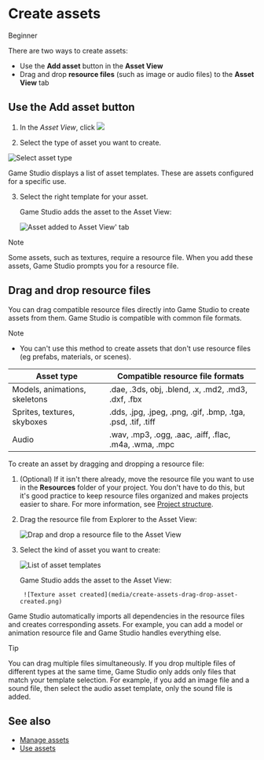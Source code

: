 # Create assets

<span class="badge text-bg-primary">Beginner</span>

There are two ways to create assets:

* Use the **Add asset** button in the **Asset View**
* Drag and drop **resource files** (such as image or audio files) to the **Asset View** tab

## Use the **Add asset** button

 1. In the *Asset View*, click ![](media/create-and-add-assets-add-new-asset-button.png)

 2. Select the type of asset you want to create.

 ![Select asset type](../get-started/media/asset-creation-create-new-asset-asset-view-tab.png)

 Game Studio displays a list of asset templates. These are assets configured for a specific use.

 3. Select the right template for your asset.

    Game Studio adds the asset to the Asset View:

    ![Asset added to Asset View' tab](../get-started/media/asset-creation-asset-view-tab-procedural-model.png)

> [!Note]
> Some assets, such as textures, require a resource file. When you add these assets, Game Studio prompts you for a resource file.

## Drag and drop resource files

You can drag compatible resource files directly into Game Studio to create assets from them. Game Studio is compatible with common file formats.

> [!NOTE]
> * You can't use this method to create assets that don't use resource files (eg prefabs, materials, or scenes).

| Asset type | Compatible resource file formats |
|-------------------------------|----------------------------------
| Models, animations, skeletons | .dae, .3ds, obj, .blend, .x, .md2, .md3, .dxf, .fbx |
| Sprites, textures, skyboxes | .dds, .jpg, .jpeg, .png, .gif, .bmp, .tga, .psd, .tif, .tiff |
| Audio | .wav, .mp3, .ogg, .aac, .aiff, .flac, .m4a, .wma, .mpc |

To create an asset by dragging and dropping a resource file:

1. (Optional) If it isn't there already, move the resource file you want to use in the **Resources** folder of your project. You don't have to do this, but it's good practice to keep resource files organized and makes projects easier to share. For more information, see [Project structure](../files-and-folders/project-structure.md).

2. Drag the resource file from Explorer to the Asset View:

	![Drap and drop a resource file to the Asset View](media/create-assets-drop-resource.png)

3. Select the kind of asset you want to create:

	![List of asset templates](media/create-assets-drag-drop-select-asset-template.png)

	Game Studio adds the asset to the Asset View:
	
		![Texture asset created](media/create-assets-drag-drop-asset-created.png)

Game Studio automatically imports all dependencies in the resource files and creates corresponding assets. For example, you can add a model or animation resource file and Game Studio handles everything else.

> [!TIP]
> You can drag multiple files simultaneously. If you drop multiple files of different types at the same time, Game Studio only adds only files that match your template selection. For example, if you add an image file and a sound file, then select the audio asset template, only the sound file is added.

## See also

* [Manage assets](manage-assets.md)
* [Use assets](use-assets.md)